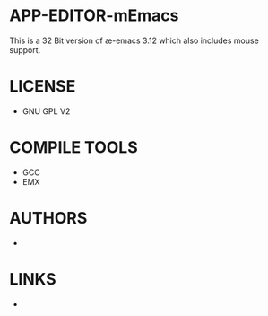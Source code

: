 APP-EDITOR-mEmacs
=================

This is a 32 Bit version of æ-emacs 3.12 which also includes mouse support.

LICENSE
===============
* GNU GPL V2

COMPILE TOOLS
===============
* GCC
* EMX

AUTHORS
===============
* 

LINKS
===============
* 
